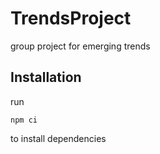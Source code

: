 # TrendsProject

group project for emerging trends

## Installation
run 
```
npm ci
```
to install dependencies
